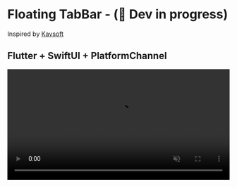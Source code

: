 # Floating TabBar - (🚧 Dev in progress)

Inspired by [Kavsoft](https://www.youtube.com/watch?v=DA2EMt38iLg&feature=youtu.be)

## Flutter + SwiftUI + PlatformChannel

<video src='https://github.com/imSanjaySoni/floating_tab_bar/raw/main/screenshots/demo.gif' width=100% autoplay muted/>

